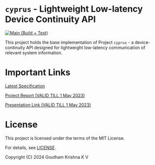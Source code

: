 # `cyprus` - Lightweight Low-latency Device Continuity API

[![Main (Build + Test)](https://github.com/Artiqlate/cyprus/actions/workflows/main.yml/badge.svg)](https://github.com/Artiqlate/cyprus/actions/workflows/main.yml)

This project holds the base implementation of Project `cyprus` - a device-continuity API designed for lightweight low-latency communication of relevant system information.

# Important Links

[Latest Specification](https://github.com/Artiqlate/alexandria/blob/main/server/specs-main.md)

[Project Report (VALID TILL 1 May 2023)](https://drive.google.com/file/d/1JEMZBwe1bnnZstSXIb-QvmPhyYZCj3zQ/view?usp=sharing)

[Presentation Link (VALID TILL 1 May 2023)](https://docs.google.com/presentation/d/1S1QYABtaRXRLnuCeBVjqN2UrZqvaxx6FodZtoNfqTvY/edit?usp=sharing)

# License

This project is licensed under the terms of the MIT License.

For details, see [LICENSE](LICENSE).

Copyright (C) 2024 Goutham Krishna K V

